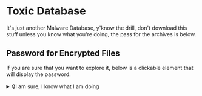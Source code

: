 # Toxic Database
It's just another Malware Database, y'know the drill, don't download this stuff unless you know what you're doing, the pass for the archives is below.

## Password for Encrypted Files
If you are sure that you want to explore it, below is a clickable element that will display the password.
<details>
<summary>🔒I am sure, I know what I am doing</summary>

- **infected**


# ERRORS
If you find an error in the archives, like a wrong password or corrupt, feel free to make an Issue in the Issues tab, but read the FAQ first before doing so, thanks!

# FAQ

1. Q: Why can't I open the archives?
   A: Probably because of the splitted zips. Firstly, download all the files in the folder and then open the **.001** file and then extract it with the password. If not that, the archive is broken, make an issue if so. Thanks.

Got anymore questions? Make an issue if so.

